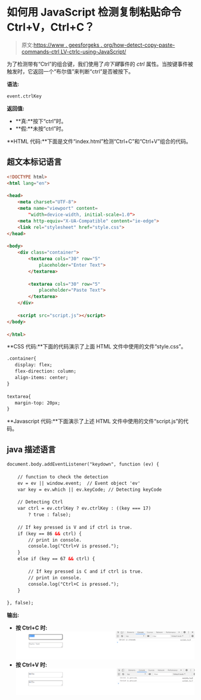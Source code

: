 # 如何用 JavaScript 检测复制粘贴命令 Ctrl+V，Ctrl+C？

> 原文:[https://www . geesforgeks . org/how-detect-copy-paste-commands-ctrl LV-ctrlc-using-JavaScript/](https://www.geeksforgeeks.org/how-to-detect-copy-paste-commands-ctrlv-ctrlc-using-javascript/)

为了检测带有“Ctrl”的组合键，我们使用了*向下键*事件的 *ctrl* 属性。当按键事件被触发时，它返回一个“布尔值”来判断“ctrl”是否被按下。

**语法:**

```html
event.ctrlKey
```

**返回值:**

*   **真:**按下“ctrl”时。
*   **假:**未按“ctrl”时。

**HTML 代码:**下面是文件“index.html”检测“Ctrl+C”和“Ctrl+V”组合的代码。

## 超文本标记语言

```html
<!DOCTYPE html>
<html lang="en">

<head>
    <meta charset="UTF-8">
    <meta name="viewport" content=
        "width=device-width, initial-scale=1.0">
    <meta http-equiv="X-UA-Compatible" content="ie-edge">
    <link rel="stylesheet" href="style.css">
</head>

<body>
    <div class="container">
        <textarea cols="30" row="5" 
            placeholder="Enter Text">
        </textarea>

        <textarea cols="30" row="5" 
            placeholder="Paste Text">
        </textarea>
    </div>

    <script src="script.js"></script>
</body>

</html>
```

**CSS 代码:**下面的代码演示了上面 HTML 文件中使用的文件“style.css”。

```html
.container{
   display: flex;
   flex-direction: column;
   align-items: center;
}

textarea{
   margin-top: 20px;
}
```

**Javascript 代码:**下面演示了上述 HTML 文件中使用的文件“script.js”的代码。

## java 描述语言

```html
document.body.addEventListener("keydown", function (ev) {

    // function to check the detection
    ev = ev || window.event;  // Event object 'ev'
    var key = ev.which || ev.keyCode; // Detecting keyCode

    // Detecting Ctrl
    var ctrl = ev.ctrlKey ? ev.ctrlKey : ((key === 17)
        ? true : false);

    // If key pressed is V and if ctrl is true.
    if (key == 86 && ctrl) {
        // print in console.
        console.log("Ctrl+V is pressed.");
    }
    else if (key == 67 && ctrl) {

        // If key pressed is C and if ctrl is true.
        // print in console.
        console.log("Ctrl+C is pressed.");
    }

}, false);
```

**输出:**

*   **按 Ctrl+C 时:**
    ![](img/e78427d2959ca37adfaa87dc3dfde818.png)
*   **按 Ctrl+V 时:**
    ![](img/9a0302042e7fc092a65416fe46d6bd43.png)